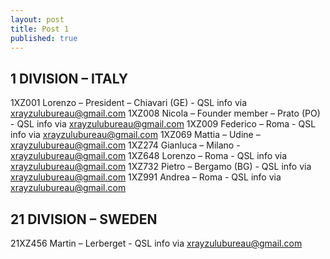 ```yaml
---
layout: post
title: Post 1
published: true
---
```

## 1 DIVISION – ITALY

1XZ001 Lorenzo – President – Chiavari (GE) - QSL info via xrayzulubureau@gmail.com
1XZ008 Nicola – Founder member – Prato (PO) - QSL info via xrayzulubureau@gmail.com
1XZ009 Federico – Roma - QSL info via xrayzulubureau@gmail.com
1XZ069 Mattia – Udine –  xrayzulubureau@gmail.com
1XZ274 Gianluca – Milano - xrayzulubureau@gmail.com
1XZ648 Lorenzo – Roma - QSL info via xrayzulubureau@gmail.com
1XZ732 Pietro – Bergamo (BG) - QSL info via xrayzulubureau@gmail.com
1XZ991 Andrea – Roma - QSL info via xrayzulubureau@gmail.com

## 21 DIVISION – SWEDEN

21XZ456 Martin – Lerberget - QSL info via xrayzulubureau@gmail.com


